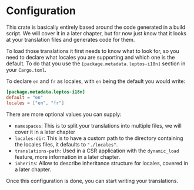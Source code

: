 # Configuration

This crate is basically entirely based around the code generated in a build script. We will cover it in a later chapter, but for now just know that it looks at your translation files and generates code for them.

To load those translations it first needs to know what to look for, so you need to declare what locales you are supporting and which one is the default.
To do that you use the `[package.metadata.leptos-i18n]` section in your `Cargo.toml`.

To declare `en` and `fr` as locales, with `en` being the default you would write:

```toml
[package.metadata.leptos-i18n]
default = "en"
locales = ["en", "fr"]
```

There are more optional values you can supply:

- `namespaces`: This is to split your translations into multiple files, we will cover it in a later chapter
- `locales-dir`: This is to have a custom path to the directory containing the locales files, it defaults to `"./locales"`.
- `translations-path`: Used in a CSR application with the `dynamic_load` feature, more information in a later chapter.
- `inherits`: Allow to describe inheritance structure for locales, covered in a later chapter.

Once this configuration is done, you can start writing your translations.
